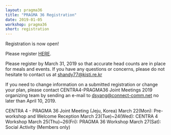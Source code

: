 ```yaml
---
layout: pragma36
title: "PRAGMA 36 Registration"
date: 2019-01-05
workshop: pragma36
short: registration
---
```


Registration is now open!

Please register [HERE](https://www.myrgst.com:5007/centra4-pragma36/). 

Please register by March 31, 2019 so that accurate head counts are in place for meals and events.
If you have any questions or concerns, please do not hesitate to contact us at shandy77@kisti.re.kr

If you need to change information on a submitted registration or change your plan, please contact CENTRA4-PRAGMA36 Joint Meetings 2019 organizing team by sending an e-mail to dsyang@connect-comm.net no later than April 10, 2019.

CENTRA 4 - PRAGMA 36 Joint Meeting (Jeju, Korea)
March 22(Mon): Pre-workshop and Welcome Reception
March 23(Tue)~24(Wed): CENTRA 4 Workshop
March 25(Thu)~26(Fri): PRAGMA 36 Workshop
March 27(Sat): Social Activity (Members only)
